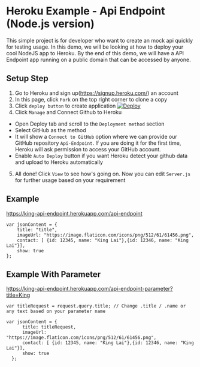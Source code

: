# Heroku Example - Api Endpoint (Node.js version)
This simple project is for developer who want to create an mock api quickly for testing usage. In this demo, we will be looking at how to deploy your cool NodeJS app to Heroku. By the end of this demo, we will have a API Endpoint app running on a public domain that can be accessed by anyone.

## Setup Step
1. Go to Heroku and sign up(https://signup.heroku.com/) an account
2. In this page, click `Fork` on the top right corner to clone a copy 
3. Click `deploy button` to create application [![Deploy](https://www.herokucdn.com/deploy/button.png)](https://heroku.com/deploy?template=[https://github.com/kaushikvaijanapurkar/Expr])
4. Click `Manage` and Connect Github to Heroku
- Open Deploy tab and scroll to the `Deployment method` section
- Select GitHub as the method
- It will show a `Connect to GitHub` option where we can provide our GitHub repository `Api-Endpoint`. If you are doing it for the first time, Heroku will ask permission to access your GitHub account.
- Enable `Auto Deploy` button if you want Heroku detect your github data and upload to Heroku automatically
5. All done! Click `View` to see how's going on. Now you can edit `Server.js` for further usage based on your requirement


## Example
https://king-api-endpoint.herokuapp.com/api-endpoint

```
var jsonContent = { 
    title: "title",
    imageUrl: "https://image.flaticon.com/icons/png/512/61/61456.png",
    contact: [ {id: 12345, name: "King Lai"},{id: 12346, name: "King Lai"}],
    show: true 
};
```


## Example With Parameter
https://king-api-endpoint.herokuapp.com/api-endpoint-parameter?title=King

```
var titleRequest = request.query.title; // Change .title / .name or any text based on your parameter name

var jsonContent = { 
      title: titleRequest,
      imageUrl: "https://image.flaticon.com/icons/png/512/61/61456.png",
      contact: [ {id: 12345, name: "King Lai"},{id: 12346, name: "King Lai"}],
      show: true 
  };
```
